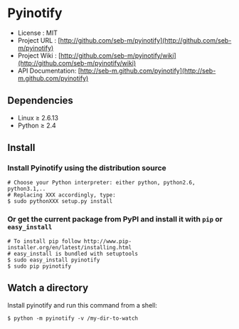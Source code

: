 # Pyinotify

* License          : MIT
* Project URL      : [http://github.com/seb-m/pyinotify](http://github.com/seb-m/pyinotify)
* Project Wiki     : [http://github.com/seb-m/pyinotify/wiki](http://github.com/seb-m/pyinotify/wiki)
* API Documentation: [http://seb-m.github.com/pyinotify](http://seb-m.github.com/pyinotify)


## Dependencies

* Linux ≥ 2.6.13
* Python ≥ 2.4


## Install

### Install Pyinotify using the distribution source

    # Choose your Python interpreter: either python, python2.6, python3.1,..
    # Replacing XXX accordingly, type:
    $ sudo pythonXXX setup.py install


### Or get the current package from PyPI and install it with `pip` or `easy_install`

    # To install pip follow http://www.pip-installer.org/en/latest/installing.html
    # easy_install is bundled with setuptools
    $ sudo easy_install pyinotify
    $ sudo pip pyinotify


## Watch a directory

Install pyinotify and run this command from a shell:

    $ python -m pyinotify -v /my-dir-to-watch
